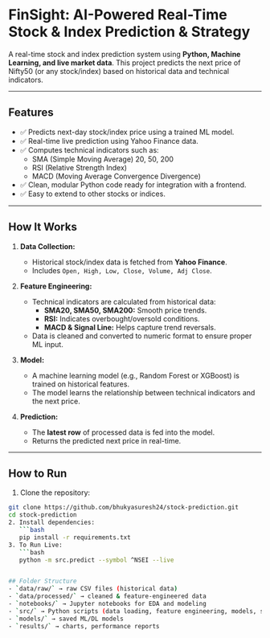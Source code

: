 


# FinSight: AI-Powered Real-Time Stock & Index Prediction & Strategy

A real-time stock and index prediction system using **Python, Machine Learning, and live market data**. This project predicts the next price of Nifty50 (or any stock/index) based on historical data and technical indicators.

---

## **Features**

- ✅ Predicts next-day stock/index price using a trained ML model.
- ✅ Real-time live prediction using Yahoo Finance data.
- ✅ Computes technical indicators such as:
  - SMA (Simple Moving Average) 20, 50, 200
  - RSI (Relative Strength Index)
  - MACD (Moving Average Convergence Divergence)
- ✅ Clean, modular Python code ready for integration with a frontend.
- ✅ Easy to extend to other stocks or indices.

---

## **How It Works**

1. **Data Collection:**
   - Historical stock/index data is fetched from **Yahoo Finance**.
   - Includes `Open, High, Low, Close, Volume, Adj Close`.

2. **Feature Engineering:**
   - Technical indicators are calculated from historical data:
     - **SMA20, SMA50, SMA200:** Smooth price trends.
     - **RSI:** Indicates overbought/oversold conditions.
     - **MACD & Signal Line:** Helps capture trend reversals.
   - Data is cleaned and converted to numeric format to ensure proper ML input.

3. **Model:**
   - A machine learning model (e.g., Random Forest or XGBoost) is trained on historical features.
   - The model learns the relationship between technical indicators and the next price.

4. **Prediction:**
   - The **latest row** of processed data is fed into the model.
   - Returns the predicted next price in real-time.

---

## **How to Run**

1. Clone the repository:

```bash
git clone https://github.com/bhukyasuresh24/stock-prediction.git
cd stock-prediction
2. Install dependencies:
   ```bash
   pip install -r requirements.txt
3. To Run Live:
   ```bash
   python -m src.predict --symbol ^NSEI --live


## Folder Structure
- `data/raw/` → raw CSV files (historical data)
- `data/processed/` → cleaned & feature-engineered data
- `notebooks/` → Jupyter notebooks for EDA and modeling
- `src/` → Python scripts (data loading, feature engineering, models, strategy, backtesting)
- `models/` → saved ML/DL models
- `results/` → charts, performance reports
